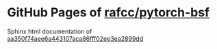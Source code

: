 GitHub Pages of [rafcc/pytorch-bsf](https://github.com/rafcc/pytorch-bsf)
===
Sphinx html documentation of [aa350f74aee6a443107aca86fff02ee3ea2899dd](https://github.com/rafcc/pytorch-bsf/tree/aa350f74aee6a443107aca86fff02ee3ea2899dd)
